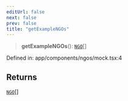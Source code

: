 ```yaml
---
editUrl: false
next: false
prev: false
title: "getExampleNGOs"
---
```


> **getExampleNGOs**(): [`NGO`](/docs/code/frontend/app/types/ngo/type-aliases/ngo/)[]

Defined in: app/components/ngos/mock.tsx:4

## Returns

[`NGO`](/docs/code/frontend/app/types/ngo/type-aliases/ngo/)[]
